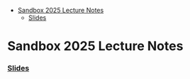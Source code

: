<!-- START doctoc generated TOC please keep comment here to allow auto update -->
<!-- DON'T EDIT THIS SECTION, INSTEAD RE-RUN doctoc TO UPDATE -->

- [Sandbox 2025 Lecture Notes](#sandbox-2025-lecture-notes)
    - [Slides](#slides)

<!-- END doctoc generated TOC please keep comment here to allow auto update -->

# Sandbox 2025 Lecture Notes

### [Slides](https://hhenrichsen.github.io/sandbox-2025-lecture-notes/)
